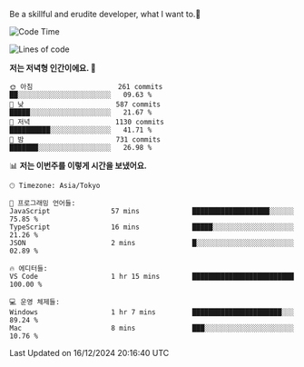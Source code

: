 Be a skillful and erudite developer, what I want to.👶

<!--START_SECTION:waka-->
![Code Time](http://img.shields.io/badge/Code%20Time-1%2C473%20hrs%2055%20mins-blue)

![Lines of code](https://img.shields.io/badge/%EC%A0%80%EB%8A%94%20%EC%97%AC%ED%83%9C%EA%B9%8C%EC%A7%80%20-918.3%20thousand%20%EC%A4%84%EC%9D%98%20%EC%BD%94%EB%93%9C%EB%A5%BC%20%EC%9E%91%EC%84%B1%ED%96%88%EC%96%B4%EC%9A%94.-blue)

**저는 저녁형 인간이에요. 🦉** 

```text
🌞 아침                     261 commits         ██░░░░░░░░░░░░░░░░░░░░░░░   09.63 % 
🌆 낮　                     587 commits         █████░░░░░░░░░░░░░░░░░░░░   21.67 % 
🌃 저녁                     1130 commits        ██████████░░░░░░░░░░░░░░░   41.71 % 
🌙 밤　                     731 commits         ███████░░░░░░░░░░░░░░░░░░   26.98 % 
```


📊 **저는 이번주를 이렇게 시간을 보냈어요.** 

```text
🕑︎ Timezone: Asia/Tokyo

💬 프로그래밍 언어들: 
JavaScript               57 mins             ███████████████████░░░░░░   75.85 % 
TypeScript               16 mins             █████░░░░░░░░░░░░░░░░░░░░   21.26 % 
JSON                     2 mins              █░░░░░░░░░░░░░░░░░░░░░░░░   02.89 % 

🔥 에디터들: 
VS Code                  1 hr 15 mins        █████████████████████████   100.00 % 

💻 운영 체제들: 
Windows                  1 hr 7 mins         ██████████████████████░░░   89.24 % 
Mac                      8 mins              ███░░░░░░░░░░░░░░░░░░░░░░   10.76 % 
```


 Last Updated on 16/12/2024 20:16:40 UTC
<!--END_SECTION:waka-->
